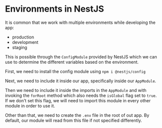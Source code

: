 # Environments in NestJS

It is common that we work with multiple environments while developing the app:

- production
- development
- staging

This is possible through the `ConfigModule` provided by NestJS which we can use to determine the different variables based on the environment.

First, we need to install the config module using `npm i @nestjs/config`

Next, we need to include it inside our app, specifically inside our `AppModule`.

Then we need to include it inside the imports in the `AppModule` and with invoking the `forRoot` method which also needs the `isGlobal` flag set to `true`. If we don't set this flag, we will need to import this module in every other module in order to use it.

Other than that, we need to create the `.env` file in the root of out app. By default, our module will read from this file if not specified differently.
